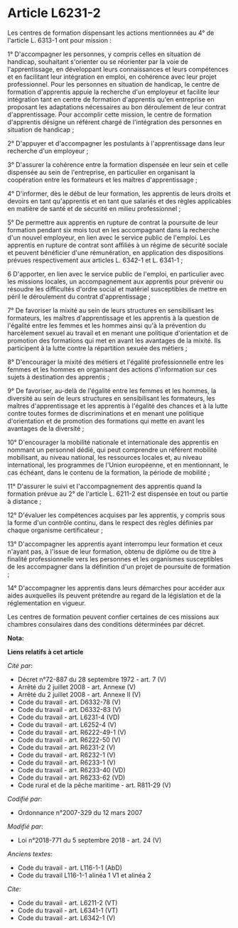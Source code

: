 # Article L6231-2

Les centres de formation dispensant les actions mentionnées au 4° de l'article L. 6313-1 ont pour mission : 

1° D'accompagner les personnes, y compris celles en situation de handicap, souhaitant s'orienter ou se réorienter par la voie
de l'apprentissage, en développant leurs connaissances et leurs compétences et en facilitant leur intégration en emploi, en
cohérence avec leur projet professionnel. Pour les personnes en situation de handicap, le centre de formation d'apprentis
appuie la recherche d'un employeur et facilite leur intégration tant en centre de formation d'apprentis qu'en entreprise en
proposant les adaptations nécessaires au bon déroulement de leur contrat d'apprentissage. Pour accomplir cette mission, le
centre de formation d'apprentis désigne un référent chargé de l'intégration des personnes en situation de handicap ; 

2° D'appuyer et d'accompagner les postulants à l'apprentissage dans leur recherche d'un employeur ; 

3° D'assurer la cohérence entre la formation dispensée en leur sein et celle dispensée au sein de l'entreprise, en
particulier en organisant la coopération entre les formateurs et les maîtres d'apprentissage ; 

4° D'informer, dès le début de leur formation, les apprentis de leurs droits et devoirs en tant qu'apprentis et en tant que
salariés et des règles applicables en matière de santé et de sécurité en milieu professionnel ; 

5° De permettre aux apprentis en rupture de contrat la poursuite de leur formation pendant six mois tout en les accompagnant
dans la recherche d'un nouvel employeur, en lien avec le service public de l'emploi. Les apprentis en rupture de contrat sont
affiliés à un régime de sécurité sociale et peuvent bénéficier d'une rémunération, en application des dispositions prévues
respectivement aux articles L. 6342-1 et L. 6341-1 ; 

6 D'apporter, en lien avec le service public de l'emploi, en particulier avec les missions locales, un accompagnement aux
apprentis pour prévenir ou résoudre les difficultés d'ordre social et matériel susceptibles de mettre en péril le déroulement
du contrat d'apprentissage ; 

7° De favoriser la mixité au sein de leurs structures en sensibilisant les formateurs, les maîtres d'apprentissage et les
apprentis à la question de l'égalité entre les femmes et les hommes ainsi qu'à la prévention du harcèlement sexuel au travail
et en menant une politique d'orientation et de promotion des formations qui met en avant les avantages de la mixité. Ils
participent à la lutte contre la répartition sexuée des métiers ; 

8° D'encourager la mixité des métiers et l'égalité professionnelle entre les femmes et les hommes en organisant des actions
d'information sur ces sujets à destination des apprentis ; 

9° De favoriser, au-delà de l'égalité entre les femmes et les hommes, la diversité au sein de leurs structures en
sensibilisant les formateurs, les maîtres d'apprentissage et les apprentis à l'égalité des chances et à la lutte contre
toutes formes de discriminations et en menant une politique d'orientation et de promotion des formations qui mette en avant
les avantages de la diversité ; 

10° D'encourager la mobilité nationale et internationale des apprentis en nommant un personnel dédié, qui peut comprendre un
référent mobilité mobilisant, au niveau national, les ressources locales et, au niveau international, les programmes de
l'Union européenne, et en mentionnant, le cas échéant, dans le contenu de la formation, la période de mobilité ; 

11° D'assurer le suivi et l'accompagnement des apprentis quand la formation prévue au 2° de l'article L. 6211-2 est dispensée
en tout ou partie à distance ; 

12° D'évaluer les compétences acquises par les apprentis, y compris sous la forme d'un contrôle continu, dans le respect des
règles définies par chaque organisme certificateur ; 

13° D'accompagner les apprentis ayant interrompu leur formation et ceux n'ayant pas, à l'issue de leur formation, obtenu de
diplôme ou de titre à finalité professionnelle vers les personnes et les organismes susceptibles de les accompagner dans la
définition d'un projet de poursuite de formation ; 

14° D'accompagner les apprentis dans leurs démarches pour accéder aux aides auxquelles ils peuvent prétendre au regard de la
législation et de la réglementation en vigueur. 

Les centres de formation peuvent confier certaines de ces missions aux chambres consulaires dans des conditions déterminées
par décret.

**Nota:**



**Liens relatifs à cet article**

_Cité par_:

  - Décret n°72-887 du 28 septembre 1972 - art. 7 (V)
  - Arrêté du 2 juillet 2008 - art. Annexe (V)
  - Arrêté du 2 juillet 2008 - art. Annexe II (V)
  - Code du travail - art. D6332-78 (V)
  - Code du travail - art. D6332-83 (V)
  - Code du travail - art. L6231-4 (VD)
  - Code du travail - art. L6252-4 (V)
  - Code du travail - art. R6222-49-1 (V)
  - Code du travail - art. R6222-50 (V)
  - Code du travail - art. R6231-2 (V)
  - Code du travail - art. R6232-1 (V)
  - Code du travail - art. R6233-1 (V)
  - Code du travail - art. R6233-40 (VD)
  - Code du travail - art. R6233-62 (VD)
  - Code rural et de la pêche maritime - art. R811-29 (V)

_Codifié par_:

  - Ordonnance n°2007-329 du 12 mars 2007

_Modifié par_:

  - Loi n°2018-771 du 5 septembre 2018 - art. 24 (V)

_Anciens textes_:

  - Code du travail - art. L116-1-1 (AbD)
  - Code du travail L116-1-1 alinéa 1 V1 et alinéa 2

_Cite_:

  - Code du travail - art. L6211-2 (VT)
  - Code du travail - art. L6341-1 (VT)
  - Code du travail - art. L6342-1 (V)
